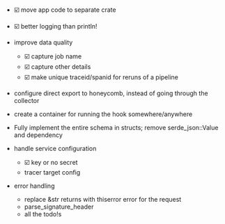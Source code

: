 * ☑️ move app code to separate crate
* ☑️ better logging than println!

* improve data quality 
    * ☑️ capture job name
    * ☑️ capture other details
    * ☑️ make unique traceid/spanid for reruns of a pipeline

* configure direct export to honeycomb, instead of going through the collector
* create a container for running the hook somewhere/anywhere
* Fully implement the entire schema in structs; remove serde_json::Value and dependency
* handle service configuration
    * ☑️ key or no secret
    * tracer target config

* error handling
    * replace &str returns with thiserror error for the request
    * parse_signature_header
    * all the todo!s
